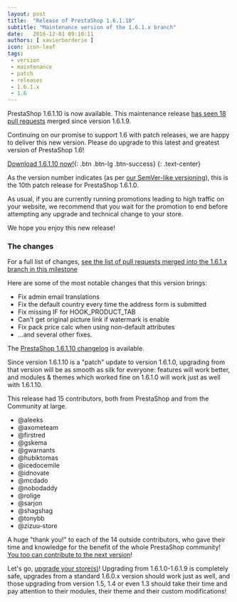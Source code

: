 ```yaml
---
layout: post
title:  "Release of PrestaShop 1.6.1.10"
subtitle: "Maintenance version of the 1.6.1.x branch"
date:   2016-12-01 09:10:11
authors: [ xavierborderie ]
icon: icon-leaf
tags:
 - version
 - maintenance
 - patch
 - releases
 - 1.6.1.x
 - 1.6
---
```


PrestaShop 1.6.1.10 is now available. This maintenance release [has seen 18 pull requests](https://github.com/PrestaShop/PrestaShop/pulls?q=is%3Aclosed+milestone%3A1.6.1.10) merged since version 1.6.1.9.

Continuing on our promise to support 1.6 with patch releases, we are happy to deliver this new version. Please do upgrade to this latest and greatest version of PrestaShop 1.6!

[Download 1.6.1.10 now!](https://www.prestashop.com/en/download){: .btn .btn-lg .btn-success}
{: .text-center}

As the version number indicates (as per [our SemVer-like versioning](http://build.prestashop.com/news/a-more-semantic-versioning-scheme/)), this is the 10th patch release for PrestaShop 1.6.1.0.<br/>

As usual, if you are currently running promotions leading to high traffic on your website, we recommend that you wait for the promotion to end before attempting any upgrade and technical change to your store.

We hope you enjoy this new release!


### The changes

For a full list of changes, [see the list of pull requests merged into the 1.6.1.x branch in this milestone](https://github.com/PrestaShop/PrestaShop/pulls?q=is%3Aclosed+milestone%3A1.6.1.10)

Here are some of the most notable changes that this version brings:

* Fix admin email translations
* Fix the default country every time the address form is submitted
* Fix missing IF for HOOK_PRODUCT_TAB
* Can't get original picture link if watermark is enable
* Fix pack price calc when using non-default attributes
* ...and several other fixes.


The [PrestaShop 1.6.1.10 changelog](https://www.prestashop.com/en/developers-versions/changelog/1.6.1.10-stable) is available.

Since version 1.6.1.10 is a "patch" update to version 1.6.1.0, upgrading from that version will be as smooth as silk for everyone: features will work better, and modules & themes which worked fine on 1.6.1.0 will work just as well with 1.6.1.10.

This release had 15 contributors, both from PrestaShop and from the Community at large. 

* @aleeks
* @axometeam
* @firstred
* @gskema
* @gwarnants
* @hubiktomas
* @icedocemile
* @idnovate
* @mcdado
* @nobodaddy
* @rolige
* @sarjon
* @shagshag
* @tonybb
* @zizuu-store


A huge "thank you!" to each of the 14 outside contributors, who gave their time and knowledge for the benefit of the whole PrestaShop community! [You too can contribute to the next version](http://doc.prestashop.com/display/PS16/Contributing+code+to+PrestaShop)!

Let's go, [upgrade your store(s)](http://doc.prestashop.com/display/PS16/Updating+PrestaShop)! Upgrading from 1.6.1.0-1.6.1.9 is completely safe, upgrades from a standard 1.6.0.x version should work just as well, and those upgrading from version 1.5, 1.4 or even 1.3 should take their time and pay attention to their modules, their theme and their custom modifications!
